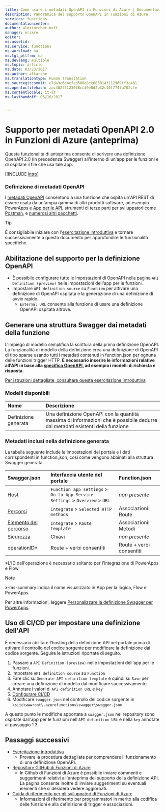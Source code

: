 ```yaml
---
title: Come usare i metadati OpenAPI in Funzioni di Azure | Documentazione Microsoft
description: Panoramica del supporto OpenAPI in Funzioni di Azure
services: functions
documentationcenter: 
author: alexkarcher-msft
manager: erikre
editor: 
ms.assetid: 
ms.service: functions
ms.workload: na
ms.tgt_pltfrm: na
ms.devlang: multiple
ms.topic: article
ms.date: 03/23/2017
ms.author: alkarche
ms.translationtype: Human Translation
ms.sourcegitcommit: e7da3c6d4cfad588e8cc6850143112989ff3e481
ms.openlocfilehash: aac362f5123038cc39e0d2b32c10f7747a702cfe
ms.contentlocale: it-it
ms.lasthandoff: 05/16/2017


---
```

# <a name="openapi-20-metadata-support-in-azure-functions-preview"></a>Supporto per metadati OpenAPI 2.0 in Funzioni di Azure (anteprima)
Questa funzionalità di anteprima consente di scrivere una definizione OpenAPI 2.0 (in precedenza Swagger) all'interno di un'app per le funzioni e di ospitare il file che usa tale app.

[!INCLUDE [intro](../../includes/functions-bindings-intro.md)]

### <a name="what-is-openapi-metadata"></a>Definizione di metadati OpenAPI
I [metadati OpenAPI](http://swagger.io/) consentono a una funzione che ospita un'API REST di essere usata da un'ampia gamma di altri prodotti software, ad esempio PowerApps e [App per le API](https://docs.microsoft.com/azure/app-service-api/app-service-api-dotnet-get-started#a-idcodegena-generate-client-code-for-the-data-tier), strumenti di terze parti per sviluppatori come [Postman](https://www.getpostman.com/docs/importing_swagger), e [numerosi altri pacchetti](http://swagger.io/tools/).

>[!TIP]
>È consigliabile iniziare con l'[esercitazione introduttiva](./functions-api-definition-getting-started.md) e tornare successivamente a questo documento per approfondire le funzionalità specifiche.

## <a name="enable"></a>Abilitazione del supporto per la definizione OpenAPI
* È possibile configurare tutte le impostazioni di OpenAPI nella pagina `API Definition (preview)` nelle impostazioni dell'app per le funzioni.
* Impostare `API definition source` su `Function` per attivare una definizione di OpenAPI ospitata e la generazione di una definizione di avvio rapido.
  * `External URL` consente alla funzione di usare una definizione OpenAPI ospitata altrove.

## <a name="generate-definition"></a>Generare una struttura Swagger dai metadati della funzione
L'impiego di modello semplifica la scrittura della prima definizione OpenAPI. La funzionalità di modello della definizione crea una definizione di OpenAPI di tipo sparse usando tutti i metadati contenuti in function.json per ognuna delle funzioni trigger HTTP. **È necessario inserire le informazioni relative all'API in base alla [specifica OpenAPI](http://swagger.io/specification/), ad esempio i modelli di richiesta e risposta.**

[Per istruzioni dettagliate, consultare questa esercitazione introduttiva ](./functions-api-definition-getting-started.md)

### <a name="templates"></a>Modelli disponibili

|Nome| Descrizione |
|:-----|:-----|
|Definizione generata|Una definizione OpenAPI con la quantità massima di informazioni che è possibile dedurre dai metadati esistenti della funzione|

### <a name="quickstart-details"></a>Metadati inclusi nella definizione generata

La tabella seguente include le impostazioni del portale e i dati corrispondenti in function.json, così come vengono abbinati alla struttura Swagger generata.

|Swagger.json|Interfaccia utente del portale|Function.json|
|:----|:-----|:-----|
|[Host](http://swagger.io/specification/#fixed-fields-15)|`Function app settings` > `Go to App Service Settings` > `Overview` > `URL`|*non presente*
|[Percorsi](http://swagger.io/specification/#paths-object-29)|`Integrate` > `Selected HTTP methods`|Associazioni: Route
|[Elemento del percorso](http://swagger.io/specification/#path-item-object-32)|`Integrate` > `Route template`|Associazioni: Metodi
|[Sicurezza](http://swagger.io/specification/#security-scheme-object-112)|Chiavi|*non presente*|
|operationID*|Route + verbi consentiti|Route + verbi consentiti|

\*L'ID dell'operazione è necessario soltanto per l'integrazione di PowerApps e Flow
> [!NOTE]
>  x-ms-summary indica il nome visualizzato in App per la logica, Flow e PowerApps.
>
> Per altre informazioni, leggere [Personalizzare la definizione Swagger per PowerApps](https://powerapps.microsoft.com/tutorials/customapi-how-to-swagger/).

## <a name="CICD"></a>Uso di CI/CD per impostare una definizione dell'API

 È necessario abilitare l'hosting della definizione API nel portale prima di attivare il controllo del codice sorgente per modificare la definizione dal codice sorgente. Seguire le istruzioni riportate di seguito.

1. Passare a `API Definition (preview)` nelle impostazioni dell'app per le funzioni.
  1. Impostare `API definition source` su `Function`
  1. Fare clic su `Generate API definition template` e quindi su `Save` per creare una definizione di modello dal modificare successivamente.
  1. Annotare i valori di `API definition URL` e `key`
1. [Configurare CI/CD](https://docs.microsoft.com/azure/azure-functions/functions-continuous-deployment#continuous-deployment-requirements)
2. Modificare `swagger.json` nel controllo del codice sorgente in `\site\wwwroot\.azurefunctions\swagger\swagger.json`

A questo punto le modifiche apportate a `swagger.json` nel repository sono ospitate dall'app per le funzioni nell'`API definition URL` e nella `key` annotate al passaggio 1.3

## <a name="next-steps"></a>Passaggi successivi
* [Esercitazione introduttiva](functions-api-definition-getting-started.md)
  * Provare la procedura dettagliata per comprendere il funzionamento di una definizione OpenAPI.
* [Repository GitHub di Funzioni di Azure](https://github.com/Azure/Azure-Functions/)
  * In Github di Funzioni di Azure è possibile inviare commenti e suggerimenti relativi all'anteprima del supporto della definizione API. La pagina consente inoltre di inviare suggerimenti su eventuali elementi che si desidera vedere aggiornati.
* [Guida di riferimento per gli sviluppatori di Funzioni di Azure](functions-reference.md)  
  * Informazioni di riferimento per programmatori in merito alla codifica delle funzioni e alla definizione di trigger e associazioni.

